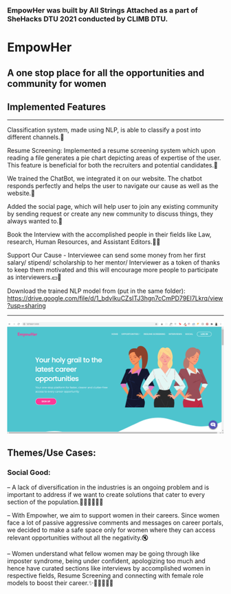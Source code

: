### EmpowHer was built by All Strings Attached as a part of SheHacks DTU 2021 conducted by CLIMB DTU.
# EmpowHer
## A one stop place for all the opportunities and community for women  
  
## Implemented Features  
---
Classification system, made using NLP, is able to classify a post into different channels.🎏    
  
Resume Screening: Implemented a resume screening system which upon reading a file generates a pie chart depicting areas of expertise of the user. This feature is beneficial for both the recruiters and potential candidates.🧐      
    
We trained the ChatBot, we integrated it on our website. The chatbot responds perfectly and helps the user to navigate our cause as well as the website.🤖    
    
Added the social page, which will help user to join any existing community by sending request or create any new community to discuss things, they always wanted to.💌      
    
Book the Interview with the accomplished people in their fields like Law, research, Human Resources, and Assistant Editors.💬📆    
    
Support Our Cause - Interviewee can send some money from her first salary/ stipend/ scholarship to  her mentor/ Interviewer as a token of thanks to keep them motivated and this will encourage more people to participate as interviewers.💵💸      
    
      
Download the trained NLP model from (put in the same folder): https://drive.google.com/file/d/1_bdvIkuCZsITJ3hgn7cCmPD79EI7Lkrq/view?usp=sharing

---  

![alt text](https://github.com/Anima108/EmpowHer-AllStringsAttached-SheHacksDTU/blob/main/unknown%20(1).png?raw=true)  
  
  
## Themes/Use Cases: 
### Social Good:  
  
– A lack of diversification in the industries is an ongoing problem and is important to address if we want to create solutions that cater to every section of the population.👩🏽👧🏻👭👩    
    
– With Empowher, we aim to support women in their careers. Since women face a lot of passive aggressive comments and messages on career portals, we decided to make a safe space only for women where they can access relevant opportunities without all the negativity.🔇   
    
– Women understand what fellow women may be going through like imposter syndrome, being under confident, apologizing too much and hence have curated sections like interviews by accomplished women in respective fields, Resume Screening and connecting with female role models to boost their career.✨👩🏾‍🤝‍👩🏼  
  



